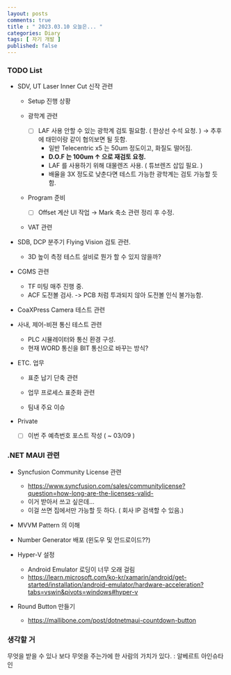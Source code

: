 ```yaml
---
layout: posts
comments: true
title : " 2023.03.10 오늘은... "
categories: Diary
tags: [ 자기 개발 ]
published: false
---
```


### TODO List

- SDV, UT Laser Inner Cut 신작 관련

  - Setup 진행 상황

  - 광학계 관련
    - [ ] LAF 사용 안할 수 있는 광학계 검토 필요함. ( 한상선 수석 요청. ) → 추후에 태민이랑 같이 협의보면 될 듯함.
      - 일반 Telecentric x5 는 50um 정도이고, 화질도 떨어짐.
      - **D.O.F 는 100um ↑ 으로 재검토 요청.**
      - LAF 를 사용하기 위해 대물렌즈 사용. ( 튜브렌즈 삽입 필요. )
      - 배율을 3X 정도로 낮춘다면 테스트 가능한 광학계는 검토 가능할 듯 함.

  - Program 준비
    - [ ] Offset 계산 UI 작업 → Mark 축소 관련 정리 후 수정.

  - VAT 관련

- SDB, DCP 분주기 Flying Vision 검토 관련.
  - 3D 높이 측정 테스트 설비로 뭔가 할 수 있지 않을까?

- CGMS 관련
  - TF 미팅 매주 진행 중.
  - ACF 도전볼 검사. -> PCB 처럼 투과되지 않아 도전볼 인식 불가능함.

- CoaXPress Camera 테스트 관련

- 사내, 제어-비젼 통신 테스트 관련
  - PLC 시뮬레이터와 통신 환경 구성.
  - 현재 WORD 통신을 BIT 통신으로 바꾸는 방식?

- ETC. 업무
  - 표준 납기 단축 관련

  - 업무 프로세스 표준화 관련

  - 팀내 주요 이슈

- Private
  - [ ] 이번 주 예측번호 포스트 작성 ( ~ 03/09 )

### .NET MAUI 관련

- Syncfusion Community License 관련
  - <https://www.syncfusion.com/sales/communitylicense?question=how-long-are-the-licenses-valid->
  - 이거 받아서 쓰고 싶은데...
  - 이걸 쓰면 집에서만 가능할 듯 하다. ( 회사 IP 검색할 수 있음.)

- MVVM Pattern 의 이해

- Number Generator 배포 (윈도우 및 안드로이드??)

- Hyper-V 설정
  - Android Emulator 로딩이 너무 오래 걸림
  - <https://learn.microsoft.com/ko-kr/xamarin/android/get-started/installation/android-emulator/hardware-acceleration?tabs=vswin&pivots=windows#hyper-v>

- Round Button 만들기
  - <https://mallibone.com/post/dotnetmaui-countdown-button>

### 생각할 거

무엇을 받을 수 있나 보다 무엇을 주는가에 한 사람의 가치가 있다.
 : 알베르트 아인슈타인
